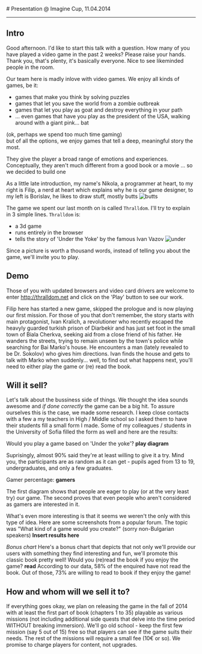 ﻿﻿# Presentation @ Imagine Cup, 11.04.2014
***
## Intro
Good afternoon. I'd like to start this talk with a question.
How many of you have played a video game in the past 2 weeks? Please raise your hands.  
Thank you, that's plenty, it's basically everyone.
Nice to see likeminded people in the room.

Our team here is madly inlove with video games. We enjoy all kinds of games, be it:
- games that make you think by solving puzzles
- games that let you save the world from a zombie outbreak
- games that let you play as goat and destroy everything in your path
- ... even games that have you play as the president of the USA, walking around with a giant pink... bat

(ok, perhaps we spend too much time gaming)  
but of all the options, we enjoy games that tell a deep, meaningful story the most.

They give the player a broad range of emotions and experiences. Conceptually, they aren't much different from a good book or a movie
... so we decided to build one

As a little late introduction, my name's Nikola, a programmer at heart,
to my right is Filip, a nerd at heart which explains why he is our game designer,
to my left is Borislav, he likes to draw stuff, mostly butts ![butts][butts]

The game we spent our last month on is called `Thralldom`. I'll try to explain in 3 simple lines. `Thralldom` is:
- a 3d game
- runs entirely in the browser
- tells the story of 'Under the Yoke' by the famous Ivan Vazov
![under][yoke]


Since a picture is worth a thousand words, instead of telling you about the game,
we'll invite you to play. 

## Demo
Those of you with updated browsers and video card drivers are welcome to enter http://thralldom.net and click on the 'Play' button to see our work. 

Filip here has started a new game, skipped the prologue and is now playing our first mission.
For those of you that don't remember, the story starts with main protagonist, Ivan Kralich, a revolutioner who recently escaped the
heavyly guarded turkish prison of Diarbekir and has just set foot in the small town of Biala Cherkva, seeking aid from a close friend
of his father. He wanders the streets, trying to remain unseen by the town's police while searching for Bai Marko's house.
He encounters a man (lately revealed to be Dr. Sokolov) who gives him directions. Ivan finds the house and gets to talk with Marko when 
suddenly... well, to find out what happens next, you'll need to either play the game or (re) read the book.

## Will it sell?
Let's talk about the bussiness side of things.
We thought the idea sounds awesome and *if done correctly* the game can be a big hit. 
To assure ourselves this is the case, we made some research. I keep close contacts with a few a my teachers in High / Middle school 
so I asked them to have their students fill a small form I made. Some of my colleagues / students in the University of Sofia filled the form as well and here are the results:

Would you play a game based on 'Under the yoke'?
**play diagram**

Suprisingly, almost 90% said they're at least willing to give it a try. Mind you, the participants are as random as it can get - pupils aged from 13 to 19, undergraduates,
and only a few graduates.

Gamer percentage:
**gamers**

The first diagram shows that people are eager to play (or at the very least try) our game. The second proves that even people who aren't considered as gamers are interested in it.

What's even more interesting is that it seems we weren't the only with this type of idea. Here are some screenshots from a popular forum. The topic was "What kind of a game would you create?" (sorry non-Bulgarian speakers)
**Insert results here**

*Bonus chart*
Here's a bonus chart that depicts that not only we'll provide our users with something they find interesting and fun, we'll promote this classic book pretty well!
Would you (re)read the book if you enjoy the game?
**read**
According to our data, 58% of the enquired have not read the book. Out of those, 73% are willing to read to book if they enjoy the game!

## How and whom will we sell it to?
If everything goes okay, we plan on releasing the game in the fall of 2014 with at least the first part of book (chapters 1 to 35) playable as various missions (not including additional side quests that delve into the time period WITHOUT breaking immersion). We'll go old school - keep the first few mission (say 5 out of 15) free so that players can see if the game suits their needs. The rest of the missions will require a small fee (10&#8364; or so). We promise to charge players for content, not upgrades.


[yoke]: http://assets.chitanka.info/thumb/book-cover/06/1773.max.jpg
[butts]: http://d2tq98mqfjyz2l.cloudfront.net/image_cache/1344840875851489.jpg
[presentation]: http://thralldom.net/why
[thralldom]: http://thralldom.net